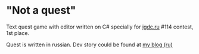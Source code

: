 # "Not a quest"
Text quest game with editor written on C# specially for [igdc.ru](http://igdc.ru) #114 contest, 1st place.

Quest is written in russian. Dev story could be found at [my blog (ru)](http://perfect-daemon.blogspot.ru/2014/10/not-a-quest-igdc-114.html)
